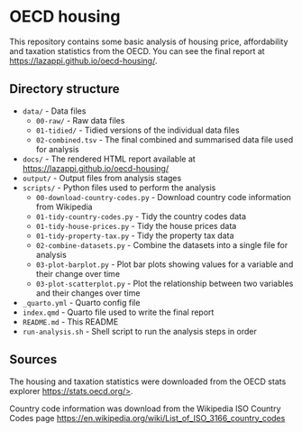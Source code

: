 # OECD housing

This repository contains some basic analysis of housing price, affordability and taxation statistics from the OECD.
You can see the final report at https://lazappi.github.io/oecd-housing/.

## Directory structure

- `data/` - Data files
  - `00-raw/` - Raw data files
  - `01-tidied/` - Tidied versions of the individual data files
  - `02-combined.tsv` - The final combined and summarised data file used for analysis
- `docs/` - The rendered HTML report available at https://lazappi.github.io/oecd-housing/
- `output/` - Output files from analysis stages
- `scripts/` - Python files used to perform the analysis
  - `00-download-country-codes.py` - Download country code information from Wikipedia
  - `01-tidy-country-codes.py` - Tidy the country codes data
  - `01-tidy-house-prices.py` - Tidy the house prices data
  - `01-tidy-property-tax.py` - Tidy the property tax data
  - `02-combine-datasets.py` - Combine the datasets into a single file for analysis
  - `03-plot-barplot.py` - Plot bar plots showing values for a variable and their change over time
  - `03-plot-scatterplot.py` - Plot the relationship between two variables and their changes over time
- `_quarto.yml` - Quarto config file
- `index.qmd` - Quarto file used to write the final report
- `README.md` - This README
- `run-analysis.sh` - Shell script to run the analysis steps in order

## Sources

The housing and taxation statistics were downloaded from the OECD stats explorer https://stats.oecd.org/>.

Country code information was download from the Wikipedia ISO Country Codes page https://en.wikipedia.org/wiki/List_of_ISO_3166_country_codes
